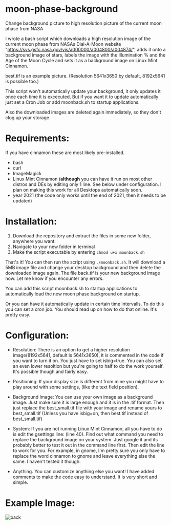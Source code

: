# moon-phase-background
Change background picture to high resolution picture of the current moon phase from NASA

I wrote a bash script which downloads a high resolution image of the current moon phase from NASAs Dial-A-Moon website "https://svs.gsfc.nasa.gov/vis/a000000/a004800/a004874/", adds it onto a background image of stars, labels the image with the Illumination % and the Age of the Moon Cycle  and sets it as a background image on Linux Mint Cinnamon.

best.tif is an example picture. (Resolution 5641x3650 by default, 8192x5641 is possible too.)

This script won't automatically update your background, it only updates it once each time it is excecuted. But if you want it to update automatically just set a Cron Job or add moonback.sh to startup applications.

Also the downloaded images are deleted again immediately, so they don't clog up your storage.

# Requirements:
If you have cinnamon these are most likely pre-installed.
 - bash
 - curl
 - ImageMagick
 - Linux Mint Cinnamon (**although** you can have it run on most other distros and DEs by editing only 1 line. See below under configuration. I plan on making this work for all Desktops automatically soon.
 - year 2021 (the code only works until the end of 2021, then it needs to be updated)


# Installation:
 1. Download the repository and extract the files in some new folder, anywhere you want. 
 2. Navigate to your new folder in terminal
 3. Make the script executable by entering 
```chmod u+x moonback.sh```

That's it! You can then run the script using ```./moonback.sh```. It will download a 5MB image file and change your desktop background and then delete the downloaded image again. The file back.tif is your new background image now. Let me know if you encounter any errors.

You can add this script moonback.sh to startup applications to automatically load the new moon phase background on startup.

Or you can have it automatically update in certain time intervalls. To do this you can set a cron job. You should read up on how to do that online. It's pretty easy.

# Configuration:
 - Resolution: There is an option to get a higher resolution image(8192x5641, default is 5641x3650), it is commented in the code if you want to turn it on. You just have to set isbig=true. You can also set an even lower resoltion but you're going to half to do the work yourself. It's possible though and fairly easy.

- Positioning: If your display size is different from mine you might have to play around with some settings, (like the text field position).

 - Background Image: You can use your own image as a background image. Just make sure it is large enough and it is in the .tif format. Then just replace the best_small.tif file with your image and rename yours to best_small.tif  (Unless you have isbig=on, then best.tif instead of best_small.tif)

 - System: If you are not running Linux Mint Cinnamon, all you have to do is edit the gsettings line: (line 40). Find out what command you need to replace the background image on your system. Just google it and its probably better to test it out in the command line first. Then edit the line to work for you. For example, in gnome, I'm pretty sure you only have to replace the word cinnamon to gnome and leave everything else the same. I haven't tested it though.

- Anything. You can customize anything else you want! I have added comments to make the code easy to understand. It is very short and simple.

 # Example Image:
 
 ![back](https://user-images.githubusercontent.com/87530028/126072284-342387cc-6c75-4d2e-8200-64035ced6952.jpg)
